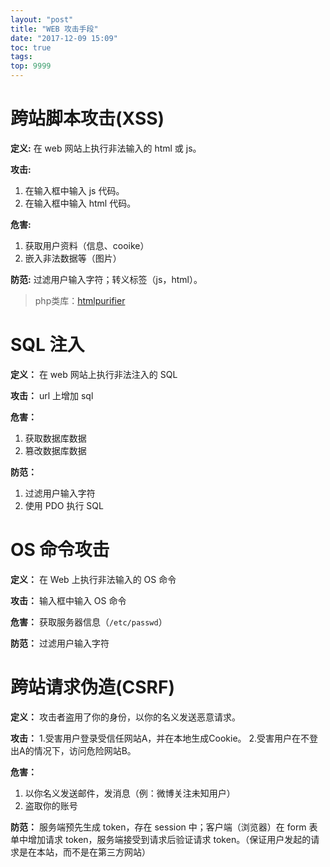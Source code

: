 ```yaml
---
layout: "post"
title: "WEB 攻击手段"
date: "2017-12-09 15:09"
toc: true
tags:
top: 9999
---
```


# 跨站脚本攻击(XSS)
**定义:**
在 web 网站上执行非法输入的 html 或 js。

**攻击:**
1. 在输入框中输入 js 代码。
2. 在输入框中输入 html 代码。

**危害:**
1. 获取用户资料（信息、cooike）
2. 嵌入非法数据等（图片）

**防范:**
过滤用户输入字符；转义标签（js，html）。
> php类库：[htmlpurifier](http://htmlpurifier.org/)

# SQL 注入
**定义：**
在 web 网站上执行非法注入的 SQL

**攻击：**
url 上增加 sql

**危害：**
1. 获取数据库数据
2. 篡改数据库数据


**防范：**
1. 过滤用户输入字符
1. 使用 PDO 执行 SQL

# OS 命令攻击
**定义：**
在 Web 上执行非法输入的 OS 命令

**攻击：**
输入框中输入 OS 命令

**危害：**
获取服务器信息（`/etc/passwd`）

**防范：**
过滤用户输入字符

# 跨站请求伪造(CSRF)
**定义：**
攻击者盗用了你的身份，以你的名义发送恶意请求。

**攻击：**
1.受害用户登录受信任网站A，并在本地生成Cookie。
2.受害用户在不登出A的情况下，访问危险网站B。

**危害：**
1. 以你名义发送邮件，发消息（例：微博关注未知用户）
2. 盗取你的账号

**防范：**
服务端预先生成 token，存在 session 中；客户端（浏览器）在 form 表单中增加请求 token，服务端接受到请求后验证请求 token。（保证用户发起的请求是在本站，而不是在第三方网站）

<!--以下是脚注-->
